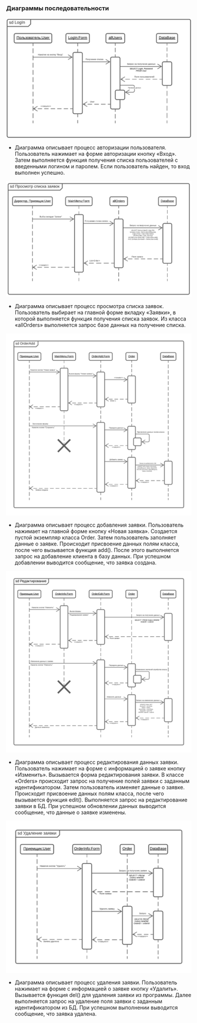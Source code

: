 ### Диаграммы последовательности
![Диаграмма](diagrams/sequence/auth.png)
+ Диаграмма описывает процесс авторизации пользователя. Пользователь нажимает на форме авторизации кнопку «Вход». 
Затем выполняется функция получения списка пользователей с введенными логином и паролем. Если пользователь найден, то вход выполнен успешно.
 
![Диаграмма](diagrams/sequence/view.png)
+ Диаграмма описывает процесс просмотра списка заявок. Пользователь выбирает на главной форме вкладку «Заявки», в которой выполняется функция получения списка заявок. 
Из класса «allOrders» выполняется запрос базе данных на получение списка. 

![Диаграмма](diagrams/sequence/add.png)
+ Диаграмма описывает процесс добавления заявки. Пользователь нажимает на главной форме кнопку «Новая заявка». Создается пустой экземпляр класса Order. 
Затем пользователь заполняет данные о заявке. Происходит присвоение данных полям класса, после чего вызывается функция add(). 
После этого выполняется запрос на добавление клиента в базу данных. При успешном добавлении выводится сообщение, что заявка создана. 

![Диаграмма](diagrams/sequence/edit.png)
+ Диаграмма описывает процесс редактирования данных заявки. Пользователь нажимает на форме с информацией о заявке кнопку «Изменить». Вызывается форма редактирования заявки. 
В классе «Orders» происходит запрос на получение полей заявки с заданным идентификатором. Затем пользователь изменяет данные о заявке. 
Происходит присвоение данных полям класса, после чего вызывается функция edit(). Выполняется запрос на редактирование заявки в БД. 
При успешном обновлении данных выводится сообщение, что данные о заявке изменены. 

![Диаграмма](diagrams/sequence/del.png)
+ Диаграмма описывает процесс удаления заявки. Пользователь нажимает на форме с информацией о заявке кнопку «Удалить». Вызывается функция del() для удаления заявки из программы. 
Далее выполняется запрос на удаление поля заявки с заданным идентификатором из БД. При успешном выполнении выводится сообщение, что заявка удалена. 
